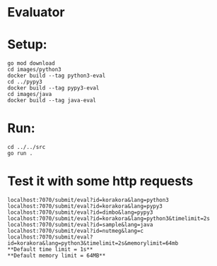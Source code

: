 # Evaluator

# Setup:
    go mod download
    cd images/python3
    docker build --tag python3-eval
    cd ../pypy3
    docker build --tag pypy3-eval
    cd images/java
    docker build --tag java-eval
    
# Run:
    cd ../../src
    go run .

# Test it with some http requests
    localhost:7070/submit/eval?id=korakora&lang=python3
    localhost:7070/submit/eval?id=korakora&lang=pypy3
    localhost:7070/submit/eval?id=dimbo&lang=pypy3
    localhost:7070/submit/eval?id=korakora&lang=python3&timelimit=2s
    localhost:7070/submit/eval?id=sample&lang=java
    localhost:7070/submit/eval?id=nutmeg&lang=c
    localhost:7070/submit/eval?id=korakora&lang=python3&timelimit=2s&memorylimit=64mb
    **Default time limit = 1s**
    **Default memory limit = 64MB**
